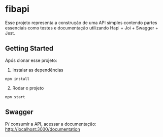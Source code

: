 # fibapi
Esse projeto representa a construção de uma API simples contendo  partes essenciais como testes e documentação utilizando Hapi + Joi + Swagger + Jest.

## Getting Started
Após clonar esse projeto:

1. Instalar as dependências
```
npm install
```

2. Rodar o projeto
```
npm start
```

## Swagger
P/ consumir a API, acessar a documentação: [http://localhost:3000/documentation](http://localhost:3000/documentation)